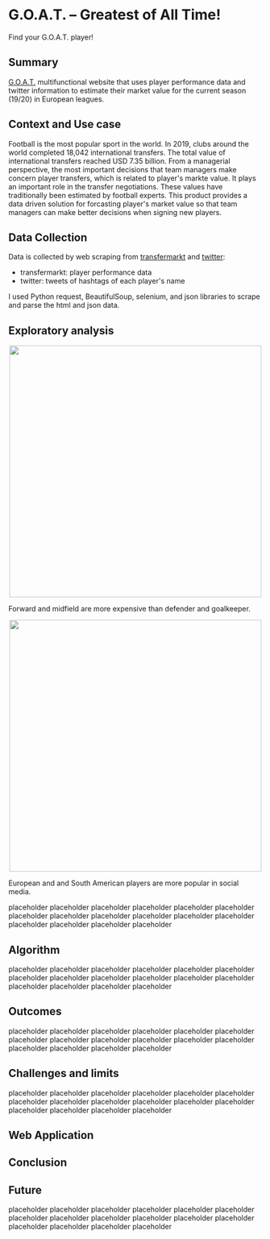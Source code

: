 # G.O.A.T. – Greatest of All Time!
Find your G.O.A.T. player!

## Summary
[G.O.A.T.](www.datafuture.me) multifunctional website that uses player performance data and twitter information to estimate their market value for the current season (19/20) in European leagues. 

## Context and Use case
Football is the most popular sport in the world. In 2019, clubs around the world completed 18,042 international transfers. The total value of international transfers reached USD 7.35 billion. From a managerial perspective, the most important decisions that team managers make concern player transfers, which is related to player's markte value. It plays an important role in the transfer negotiations. These values have traditionally been estimated by football experts. This product provides a data driven solution for forcasting player's market value so that team managers can make better decisions when signing new players.

## Data Collection
Data is collected by web scraping from [transfermarkt](https://www.transfermarkt.com/) and [twitter](https://twitter.com/):

- transfermarkt: player performance data
- twitter: tweets of hashtags of each player's name

I used Python request, BeautifulSoup, selenium, and json libraries to scrape and parse the html and json data.

## Exploratory analysis
<p align="center"><img src="https://github.com/qianzhangut/qian_insight/blob/master/img/output3.png" width="500"/></p>
Forward and midfield are more expensive than defender and goalkeeper.


<p align="center"><img src="https://github.com/qianzhangut/qian_insight/blob/master/img/output5.png" width="500"/></p>
European and and South American players are more popular in social media.

placeholder placeholder placeholder placeholder placeholder placeholder placeholder placeholder placeholder placeholder placeholder placeholder placeholder placeholder placeholder placeholder

## Algorithm
placeholder placeholder placeholder placeholder placeholder placeholder placeholder placeholder placeholder placeholder placeholder placeholder placeholder placeholder placeholder placeholder

## Outcomes
placeholder placeholder placeholder placeholder placeholder placeholder placeholder placeholder placeholder placeholder placeholder placeholder placeholder placeholder placeholder placeholder

## Challenges and limits
placeholder placeholder placeholder placeholder placeholder placeholder placeholder placeholder placeholder placeholder placeholder placeholder placeholder placeholder placeholder placeholder

## Web Application


## Conclusion

## Future
placeholder placeholder placeholder placeholder placeholder placeholder placeholder placeholder placeholder placeholder placeholder placeholder placeholder placeholder placeholder placeholder

